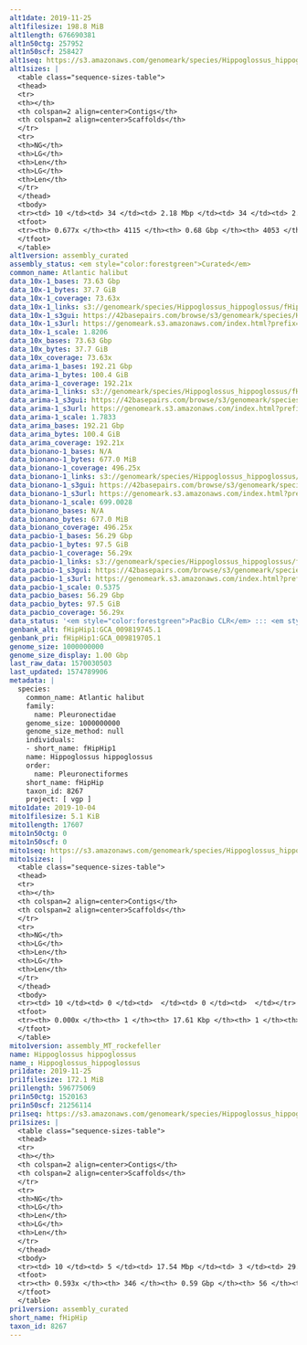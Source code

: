 ```yaml
---
alt1date: 2019-11-25
alt1filesize: 198.8 MiB
alt1length: 676690381
alt1n50ctg: 257952
alt1n50scf: 258427
alt1seq: https://s3.amazonaws.com/genomeark/species/Hippoglossus_hippoglossus/fHipHip1/assembly_curated/fHipHip1.alt.cur.20191125.fasta.gz
alt1sizes: |
  <table class="sequence-sizes-table">
  <thead>
  <tr>
  <th></th>
  <th colspan=2 align=center>Contigs</th>
  <th colspan=2 align=center>Scaffolds</th>
  </tr>
  <tr>
  <th>NG</th>
  <th>LG</th>
  <th>Len</th>
  <th>LG</th>
  <th>Len</th>
  </tr>
  </thead>
  <tbody>
  <tr><td> 10 </td><td> 34 </td><td> 2.18 Mbp </td><td> 34 </td><td> 2.18 Mbp </td></tr>  <tr><td> 20 </td><td> 93 </td><td> 1.41 Mbp </td><td> 93 </td><td> 1.41 Mbp </td></tr>  <tr><td> 30 </td><td> 178 </td><td> 0.97 Mbp </td><td> 178 </td><td> 0.97 Mbp </td></tr>  <tr><td> 40 </td><td> 307 </td><td> 0.58 Mbp </td><td> 307 </td><td> 0.58 Mbp </td></tr>  <tr style="background-color:#cccccc;"><td> 50 </td><td> 559 </td><td> 257.95 Kbp </td><td> 558 </td><td> 258.43 Kbp </td></tr>  <tr><td> 60 </td><td> 1525 </td><td> 55.94 Kbp </td><td> 1512 </td><td> 56.85 Kbp </td></tr>  <tr><td> 70 </td><td> 0 </td><td>  </td><td> 0 </td><td>  </td></tr>  <tr><td> 80 </td><td> 0 </td><td>  </td><td> 0 </td><td>  </td></tr>  <tr><td> 90 </td><td> 0 </td><td>  </td><td> 0 </td><td>  </td></tr>  <tr><td> 100 </td><td> 0 </td><td>  </td><td> 0 </td><td>  </td></tr>  </tbody>
  <tfoot>
  <tr><th> 0.677x </th><th> 4115 </th><th> 0.68 Gbp </th><th> 4053 </th><th> 0.68 Gbp </th></tr>
  </tfoot>
  </table>
alt1version: assembly_curated
assembly_status: <em style="color:forestgreen">Curated</em>
common_name: Atlantic halibut
data_10x-1_bases: 73.63 Gbp
data_10x-1_bytes: 37.7 GiB
data_10x-1_coverage: 73.63x
data_10x-1_links: s3://genomeark/species/Hippoglossus_hippoglossus/fHipHip1/genomic_data/10x/<br>
data_10x-1_s3gui: https://42basepairs.com/browse/s3/genomeark/species/Hippoglossus_hippoglossus/fHipHip1/genomic_data/10x/
data_10x-1_s3url: https://genomeark.s3.amazonaws.com/index.html?prefix=species/Hippoglossus_hippoglossus/fHipHip1/genomic_data/10x/
data_10x-1_scale: 1.8206
data_10x_bases: 73.63 Gbp
data_10x_bytes: 37.7 GiB
data_10x_coverage: 73.63x
data_arima-1_bases: 192.21 Gbp
data_arima-1_bytes: 100.4 GiB
data_arima-1_coverage: 192.21x
data_arima-1_links: s3://genomeark/species/Hippoglossus_hippoglossus/fHipHip1/genomic_data/arima/<br>
data_arima-1_s3gui: https://42basepairs.com/browse/s3/genomeark/species/Hippoglossus_hippoglossus/fHipHip1/genomic_data/arima/
data_arima-1_s3url: https://genomeark.s3.amazonaws.com/index.html?prefix=species/Hippoglossus_hippoglossus/fHipHip1/genomic_data/arima/
data_arima-1_scale: 1.7833
data_arima_bases: 192.21 Gbp
data_arima_bytes: 100.4 GiB
data_arima_coverage: 192.21x
data_bionano-1_bases: N/A
data_bionano-1_bytes: 677.0 MiB
data_bionano-1_coverage: 496.25x
data_bionano-1_links: s3://genomeark/species/Hippoglossus_hippoglossus/fHipHip1/genomic_data/bionano/<br>
data_bionano-1_s3gui: https://42basepairs.com/browse/s3/genomeark/species/Hippoglossus_hippoglossus/fHipHip1/genomic_data/bionano/
data_bionano-1_s3url: https://genomeark.s3.amazonaws.com/index.html?prefix=species/Hippoglossus_hippoglossus/fHipHip1/genomic_data/bionano/
data_bionano-1_scale: 699.0028
data_bionano_bases: N/A
data_bionano_bytes: 677.0 MiB
data_bionano_coverage: 496.25x
data_pacbio-1_bases: 56.29 Gbp
data_pacbio-1_bytes: 97.5 GiB
data_pacbio-1_coverage: 56.29x
data_pacbio-1_links: s3://genomeark/species/Hippoglossus_hippoglossus/fHipHip1/genomic_data/pacbio/<br>
data_pacbio-1_s3gui: https://42basepairs.com/browse/s3/genomeark/species/Hippoglossus_hippoglossus/fHipHip1/genomic_data/pacbio/
data_pacbio-1_s3url: https://genomeark.s3.amazonaws.com/index.html?prefix=species/Hippoglossus_hippoglossus/fHipHip1/genomic_data/pacbio/
data_pacbio-1_scale: 0.5375
data_pacbio_bases: 56.29 Gbp
data_pacbio_bytes: 97.5 GiB
data_pacbio_coverage: 56.29x
data_status: '<em style="color:forestgreen">PacBio CLR</em> ::: <em style="color:forestgreen">10x</em> ::: <em style="color:forestgreen">Arima</em>'
genbank_alt: fHipHip1:GCA_009819745.1
genbank_pri: fHipHip1:GCA_009819705.1
genome_size: 1000000000
genome_size_display: 1.00 Gbp
last_raw_data: 1570030503
last_updated: 1574789906
metadata: |
  species:
    common_name: Atlantic halibut
    family:
      name: Pleuronectidae
    genome_size: 1000000000
    genome_size_method: null
    individuals:
    - short_name: fHipHip1
    name: Hippoglossus hippoglossus
    order:
      name: Pleuronectiformes
    short_name: fHipHip
    taxon_id: 8267
    project: [ vgp ]
mito1date: 2019-10-04
mito1filesize: 5.1 KiB
mito1length: 17607
mito1n50ctg: 0
mito1n50scf: 0
mito1seq: https://s3.amazonaws.com/genomeark/species/Hippoglossus_hippoglossus/fHipHip1/assembly_MT_rockefeller/fHipHip1.MT.20191004.fasta.gz
mito1sizes: |
  <table class="sequence-sizes-table">
  <thead>
  <tr>
  <th></th>
  <th colspan=2 align=center>Contigs</th>
  <th colspan=2 align=center>Scaffolds</th>
  </tr>
  <tr>
  <th>NG</th>
  <th>LG</th>
  <th>Len</th>
  <th>LG</th>
  <th>Len</th>
  </tr>
  </thead>
  <tbody>
  <tr><td> 10 </td><td> 0 </td><td>  </td><td> 0 </td><td>  </td></tr>  <tr><td> 20 </td><td> 0 </td><td>  </td><td> 0 </td><td>  </td></tr>  <tr><td> 30 </td><td> 0 </td><td>  </td><td> 0 </td><td>  </td></tr>  <tr><td> 40 </td><td> 0 </td><td>  </td><td> 0 </td><td>  </td></tr>  <tr style="background-color:#cccccc;"><td> 50 </td><td> 0 </td><td style="background-color:#ff8888;">  </td><td> 0 </td><td style="background-color:#ff8888;">  </td></tr>  <tr><td> 60 </td><td> 0 </td><td>  </td><td> 0 </td><td>  </td></tr>  <tr><td> 70 </td><td> 0 </td><td>  </td><td> 0 </td><td>  </td></tr>  <tr><td> 80 </td><td> 0 </td><td>  </td><td> 0 </td><td>  </td></tr>  <tr><td> 90 </td><td> 0 </td><td>  </td><td> 0 </td><td>  </td></tr>  <tr><td> 100 </td><td> 0 </td><td>  </td><td> 0 </td><td>  </td></tr>  </tbody>
  <tfoot>
  <tr><th> 0.000x </th><th> 1 </th><th> 17.61 Kbp </th><th> 1 </th><th> 17.61 Kbp </th></tr>
  </tfoot>
  </table>
mito1version: assembly_MT_rockefeller
name: Hippoglossus hippoglossus
name_: Hippoglossus_hippoglossus
pri1date: 2019-11-25
pri1filesize: 172.1 MiB
pri1length: 596775069
pri1n50ctg: 1520163
pri1n50scf: 21256114
pri1seq: https://s3.amazonaws.com/genomeark/species/Hippoglossus_hippoglossus/fHipHip1/assembly_curated/fHipHip1.pri.cur.20191125.fasta.gz
pri1sizes: |
  <table class="sequence-sizes-table">
  <thead>
  <tr>
  <th></th>
  <th colspan=2 align=center>Contigs</th>
  <th colspan=2 align=center>Scaffolds</th>
  </tr>
  <tr>
  <th>NG</th>
  <th>LG</th>
  <th>Len</th>
  <th>LG</th>
  <th>Len</th>
  </tr>
  </thead>
  <tbody>
  <tr><td> 10 </td><td> 5 </td><td> 17.54 Mbp </td><td> 3 </td><td> 29.17 Mbp </td></tr>  <tr><td> 20 </td><td> 11 </td><td> 11.80 Mbp </td><td> 6 </td><td> 28.51 Mbp </td></tr>  <tr><td> 30 </td><td> 22 </td><td> 7.02 Mbp </td><td> 10 </td><td> 26.31 Mbp </td></tr>  <tr><td> 40 </td><td> 40 </td><td> 4.20 Mbp </td><td> 14 </td><td> 24.74 Mbp </td></tr>  <tr style="background-color:#cccccc;"><td> 50 </td><td> 77 </td><td style="background-color:#88ff88;"> 1.52 Mbp </td><td> 18 </td><td style="background-color:#88ff88;"> 21.26 Mbp </td></tr>  <tr><td> 60 </td><td> 0 </td><td>  </td><td> 0 </td><td>  </td></tr>  <tr><td> 70 </td><td> 0 </td><td>  </td><td> 0 </td><td>  </td></tr>  <tr><td> 80 </td><td> 0 </td><td>  </td><td> 0 </td><td>  </td></tr>  <tr><td> 90 </td><td> 0 </td><td>  </td><td> 0 </td><td>  </td></tr>  <tr><td> 100 </td><td> 0 </td><td>  </td><td> 0 </td><td>  </td></tr>  </tbody>
  <tfoot>
  <tr><th> 0.593x </th><th> 346 </th><th> 0.59 Gbp </th><th> 56 </th><th> 0.60 Gbp </th></tr>
  </tfoot>
  </table>
pri1version: assembly_curated
short_name: fHipHip
taxon_id: 8267
---
```

